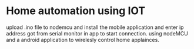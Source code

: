 # Home automation using IOT

upload .ino file to nodemcu and install the mobile application and enter ip address got from serial monitor in app to start connection.
using nodeMCU and a android application to wirelesly control home applainces.
